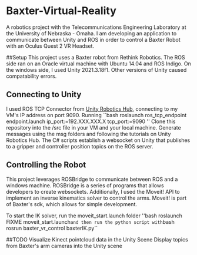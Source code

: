 # Baxter-Virtual-Reality
A robotics project with the Telecommunications Engineering Laboratory at the University of Nebraska - Omaha. I am developing an application to communicate between Unity and ROS in order to control a Baxter Robot with an Oculus Quest 2 VR Headset.

##Setup
This project uses a Baxter robot from Rethink Robotics. The ROS side ran on an Oracle virtual machine with Ubuntu 14.04 and ROS Indigo. On the windows side, I used Unity 2021.3.18f1. Other versions of Unity caused compatability errors. 

## Connecting to Unity
I used ROS TCP Connector from [Unity Robotics Hub](https://github.com/Unity-Technologies/Unity-Robotics-Hub/tree/main), connecting to my VM's IP address on port 9090. Running ``bash
roslaunch ros_tcp_endpoint endpoint.launch ip_port:=192.XXX.XXX.X tcp_port:=9090
''
Clone this repository into the /src file in your VM and your local machine. Generate messages using the msg folders and following the tutorials on Unity Robotics Hub. The C# scripts establish a websocket on Unity that publishes to a gripper and controller position topics on the ROS server. 

## Controlling the Robot
This project leverages ROSBridge to communicate between ROS and a windows machine. ROSBridge is a series of programs that allows developers to create websockets. Additionally, I used the Moveit! API to implement an inverse kinematics solver to control the arms. Moveit! is part of Baxter's sdk, which allows for simple development. 

To start the IK solver, run the moveit_start.launch folder ''bash roslaunch FIXME moveit_start.launch`` and then run the python script with ``bash rosrun baxter_vr_control baxterIK.py``

##TODO
Visualize Kinect pointcloud data in the Unity Scene
Display topics from Baxter's arm cameras into the Unity scene